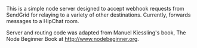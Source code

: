This is a simple node server designed to accept webhook requests from SendGrid for relaying to a variety of other destinations. Currently, forwards messages to a HipChat room.

Server and routing code was adapted from Manuel Kiessling's book, The Node Beginner Book at http://www.nodebeginner.org.